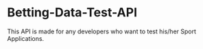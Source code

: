 # Betting-Data-Test-API
This API is made for any developers who want to test his/her Sport Applications.
